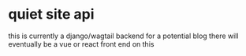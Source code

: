 # quiet site api
this is currently a django/wagtail backend for a potential blog
there will eventually be a vue or react front end on this
